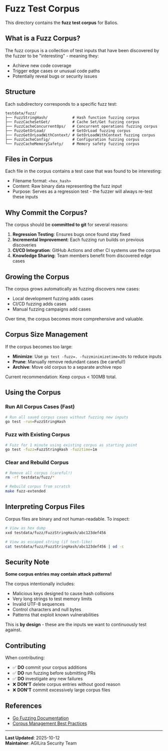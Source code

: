 # Fuzz Test Corpus

This directory contains the **fuzz test corpus** for Balios.

## What is a Fuzz Corpus?

The fuzz corpus is a collection of test inputs that have been discovered by the fuzzer to be "interesting" - meaning they:
- Achieve new code coverage
- Trigger edge cases or unusual code paths
- Potentially reveal bugs or security issues

## Structure

Each subdirectory corresponds to a specific fuzz test:

```
testdata/fuzz/
├── FuzzStringHash/           # Hash function fuzzing corpus
├── FuzzCacheSetGet/          # Cache Set/Get fuzzing corpus
├── FuzzCacheConcurrentOps/   # Concurrent operations fuzzing corpus
├── FuzzGetOrLoad/            # GetOrLoad fuzzing corpus
├── FuzzGetOrLoadWithContext/ # GetOrLoadWithContext fuzzing corpus
├── FuzzCacheConfig/          # Configuration fuzzing corpus
└── FuzzCacheMemorySafety/    # Memory safety fuzzing corpus
```

## Files in Corpus

Each file in the corpus contains a test case that was found to be interesting:
- Filename format: `<hex_hash>`
- Content: Raw binary data representing the fuzz input
- Purpose: Serves as a regression test - the fuzzer will always re-test these inputs

## Why Commit the Corpus?

The corpus should be **committed to git** for several reasons:

1. **Regression Testing**: Ensures bugs once found stay fixed
2. **Incremental Improvement**: Each fuzzing run builds on previous discoveries
3. **CI/CD Integration**: GitHub Actions and other CI systems use the corpus
4. **Knowledge Sharing**: Team members benefit from discovered edge cases

## Growing the Corpus

The corpus grows automatically as fuzzing discovers new cases:
- Local development fuzzing adds cases
- CI/CD fuzzing adds cases
- Manual fuzzing campaigns add cases

Over time, the corpus becomes more comprehensive and valuable.

## Corpus Size Management

If the corpus becomes too large:
- **Minimize**: Use `go test -fuzz=. -fuzzminimizetime=30s` to reduce inputs
- **Prune**: Manually remove redundant cases (be careful!)
- **Archive**: Move old corpus to a separate archive repo

Current recommendation: Keep corpus < 100MB total.

## Using the Corpus

### Run All Corpus Cases (Fast)
```bash
# Run all saved corpus cases without fuzzing new inputs
go test -run=FuzzStringHash
```

### Fuzz with Existing Corpus
```bash
# Fuzz for 1 minute using existing corpus as starting point
go test -fuzz=FuzzStringHash -fuzztime=1m
```

### Clear and Rebuild Corpus
```bash
# Remove all corpus (careful!)
rm -rf testdata/fuzz/*

# Rebuild corpus from scratch
make fuzz-extended
```

## Interpreting Corpus Files

Corpus files are binary and not human-readable. To inspect:

```bash
# View as hex dump
xxd testdata/fuzz/FuzzStringHash/abc123def456

# View as escaped string (if text-like)
cat testdata/fuzz/FuzzStringHash/abc123def456 | od -c
```

## Security Note

**Some corpus entries may contain attack patterns!**

The corpus intentionally includes:
- Malicious keys designed to cause hash collisions
- Very long strings to test memory limits
- Invalid UTF-8 sequences
- Control characters and null bytes
- Patterns that exploit known vulnerabilities

This is **by design** - these are the inputs we want to continuously test against.

## Contributing

When contributing:
- ✅ **DO** commit your corpus additions
- ✅ **DO** run fuzzing before submitting PRs
- ✅ **DO** investigate any new failures
- ❌ **DON'T** delete corpus entries without good reason
- ❌ **DON'T** commit excessively large corpus files

## References

- [Go Fuzzing Documentation](https://go.dev/security/fuzz/)
- [Corpus Management Best Practices](https://google.github.io/oss-fuzz/getting-started/new-project-guide/#seed-corpus)

---

**Last Updated**: 2025-10-12  
**Maintainer**: AGILira Security Team
